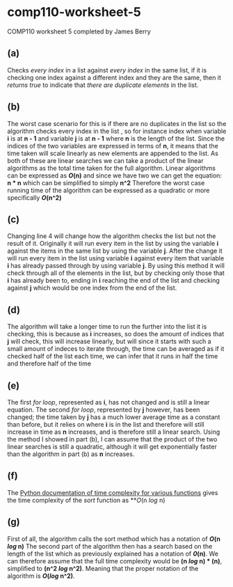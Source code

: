 # comp110-worksheet-5
COMP110 worksheet 5 completed by James Berry

## (a)
Checks _every index_ in a list against _every index_ in the same list,
if it is checking one index against a different index and they are the same,
then it _returns true_ to indicate that _there are duplicate elements_ in the list.

## (b)
The worst case scenario for this is if there are no duplicates in the list so the algorithm checks every index in the list , so for instance index when variable **i** is at **n - 1** and variable **j** is at **n - 1** where **n** is the length of the list. Since the indices of the two variables are expressed in terms of **n**, it means that the time taken will scale linearly as new elements are appended to the list. As both of these are linear searches we can take a product of the linear algorithms as the total time taken for the full algorithm. Linear algorithms can be expressed as **_O_(n)** and since we have two we can get the equation: **n * n** which can be simplified to simply **n^2**
Therefore the worst case running time of the algorithm can be expressed as a quadratic or more specifically **_O_(n^2)**

## (c)
Changing line 4 will change how the algorithm checks the list but not the result of it.
Originally it will run every item in the list by using the variable **i** against the items in the same list by using the variable **j**.
After the change it will run every item in the list using variable **i** against every item that variable **i** has already passed through by using variable **j**. By using this method it will check through all of the elements in the list, but by checking only those that **i** has already been to, ending in **i** reaching the end of the list and checking against **j** which would be one index from the end of the list.

## (d)
The algorithm will take a longer time to run the further into the list it is checking, this is because as **i** increases, so does the amount of indices that **j** will check, this will increase linearly, but will since it starts with such a small amount of indeces to iterate through, the time can be averaged as if it checked half of the list each time, we can infer that it runs in half the time and therefore half of the time

## (e)
The first _for loop_, represented as **i**, has not changed and is still a linear equation. The second _for loop_, represented by **j** however, has been changed; the time taken by **j** has a much lower average time as a constant than before, but it relies on where **i** is in the list and therefore will still increase in time as **n** increases, and is therefore still a linear search. Using the method I showed in part (b), I can assume that the product of the two linear searches is still a quadratic, although it will get exponentially faster than the algorithm in part (b) as **n** increases.

## (f)
The [Python documentation of time complexity for various functions](https://wiki.python.org/moin/TimeComplexity) gives the time complexity of the _sort_ function as **_O_(n _log_ n)

## (g)
First of all, the algorithm calls the sort method which has a notation of **_O_(n _log_ n)**
The second part of the algorithm then has a search based on the length of the list which as previously explained has a notation of **_0_(n)**.
We can therefore assume that the full time complexity would be **(n _log_ n) * (n)**, simplified to **(n^2 _log_ n^2)**. Meaning that the proper notation of the algorithm is **_O_(_log_ n^2)**.
